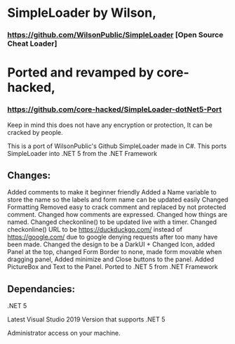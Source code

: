 
# SimpleLoader by Wilson, 
### https://github.com/WilsonPublic/SimpleLoader [Open Source Cheat Loader] 

# Ported and revamped by core-hacked, 
### https://github.com/core-hacked/SimpleLoader-dotNet5-Port  

 Keep in mind this does not have any encryption or protection, It can be cracked by people. 

 This is a port of WilsonPublic's Github SimpleLoader made in C#. This ports SimpleLoader into .NET 5 from the .NET Framework


 ## Changes:
 
 Added comments to make it beginner friendly
 Added a Name variable to store the name so the labels and form name can be updated easily
 Changed Formatting
 Removed easy to crack comment and replaced by not protected comment.
 Changed how comments are expressed.
 Changed how things are named.
 Changed checkonline() to be updated live with a timer.
 Changed checkonline() URL to be https://duckduckgo.com/ instead of https://google.com/ due to google denying requests after too many have been made.
 Changed the design to be a DarkUI + Changed Icon, added Panel at the top, changed Form Border to none, made form movable when dragging panel, Added minimize and Close buttons to the panel. Added PictureBox and Text to the Panel.
 Ported to .NET 5 from .NET Framework

 ## Dependancies:
 
 .NET 5 
 
 Latest Visual Studio 2019 Version that supports .NET 5
 
 Administrator access on your machine.

 
